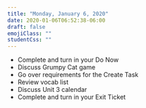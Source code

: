 ```yaml
---
title: "Monday, January 6, 2020"
date: 2020-01-06T06:52:38-06:00
draft: false
emojiClass: ""
studentCss: ""
---
```


- Complete and turn in your Do Now
- Discuss Grumpy Cat game
- Go over requirements for the Create Task
- Review vocab list
- Discuss Unit 3 calendar
- Complete and turn in your Exit Ticket